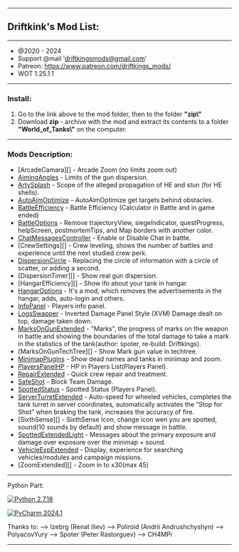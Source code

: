 ﻿---------------------------------------------
**Driftkink's Mod List:**
---------------------------------------------
---------------------------------------------
 - @2020 - 2024
 - Support @mail 'driftkingsmods@gmail.com'
 - Patreon: https://www.patreon.com/driftkings_mods/
 - WOT 1.25.1.1
 --------------------------------------------
### Install:
1. Go to the link above to the mod folder, then to the folder **"zip\\"**
2. Download **zip** - archive with the mod and extract its contents to a folder **"World_of_Tanks\\"** on the computer.
 --------------------------------------------

### Mods Description:
* [ArcadeCamara][] - Arcade Zoom (no limits zoom out)
* [AimingAngles][] - Limits of the gun dispersion.
* [ArtySplash][] - Scope of the alleged propagation of HE and stun (for HE shells).
* [AutoAimOptimize][] - AutoAimOptimize get targets behind obstacles.
* [BattleEfficiency][] - Battle Efficiency (Calculator in Battle and in game ended)
* [BattleOptions][] - Remove trajectoryView, siegeIndicator, questProgress, helpScreen, postmortemTips, and Map borders with another color.
* [ChatMessagesController][] - Enable or Disable Chat in battle.
* [CrewSettings][] - Crew leveling, shows the number of battles and experience until the next studied crew perk.
* [DispersionCircle][] - Replacing the circle of information with a circle of scatter, or adding a second.
* [DispersionTimer][] - Show real gun dispersion.
* [HangarEfficiency][] - Show ifo about your tank in hangar.
* [HangarOptions][] - It's a mod, which removes the advertisements in the hangar, adds, auto-login and others.
* [InfoPanel][] - Players info panel.
* [LogsSwapper][] - Inverted Damage Panel Style (XVM) Damage dealt on top, damage taken down.
* [MarksOnGunExtended][] - "Marks", the progress of marks on the weapon in battle and showing the boundaries of the total damage to take a mark in the statistics of the tank(author: spoter, re-build: Driftkings).
* [MarksOnGunTechTree][] - Show Mark gun value in techtree.
* [MinimapPlugins][] - Show dead names and tanks in minimap and zoom.
* [PlayersPanelHP][] - HP in Players List(Players Panel).
* [RepairExtended][] - Quick crew repair and treatment.
* [SafeShot][] - Block Team Damage.
* [SpottedStatus][] - Spotted Status (Players Panel).
* [ServerTurretExtended][] - Auto-speed for wheeled vehicles, completes the tank turret in server coordinates, automatically activates the “Stop for Shot” when braking the tank, increases the accuracy of fire.
* [SixthSense][] - SixthSense Icon, change icon wen you are spotted, sound(10 sounds by default) and show message in battle.
* [SpottedExtendedLight][] - Messages about the primary exposure and damage over exposure over the minimap + sound.
* [VehicleExpExtended][] - Display, experience for searching vehicles/modules and campaign missions.
* [ZoomExtended][] - Zoom in to x30(max 45)


[AimingAngles]: aimingAngles
[ArtySplash]: https://github.com/dkruben/Driftkings_Mods/tree/master/ArtySplash
[AutoAimOptimize]: https://github.com/dkruben/Driftkings_Mods/tree/master/AutoAimOptimize
[BattleEfficiency]: https://github.com/dkruben/Driftkings_Mods/tree/master/BattleEfficiency
[BattleOptions]: https://github.com/dkruben/Driftkings_Mods/tree/master/BattleOptions
[InfoPanel]: https://github.com/dkruben/Driftkings_Mods/tree/master/InfoPanel
[ChatMessagesController]: https://github.com/dkruben/Driftkings_Mods/tree/master/ChatMessagesController
[CrewExtended]: https://github.com/dkruben/Driftkings_Mods/tree/master/CrewExtended
[DispersionCircle]: https://github.com/dkruben/Driftkings_Mods/tree/master/DispersionCircle
[HangarOptions]: https://github.com/dkruben/Driftkings_Mods/tree/master/HangarOptions
[LogsSwapper]: https://github.com/dkruben/Driftkings_Mods/tree/master/LogsSwapper
[MarksOnGunExtended]: https://github.com/dkruben/Driftkings_Mods/tree/master/MarksOnGunExtended
[MinimapPlugins]: https://github.com/dkruben/Driftkings_Mods/tree/master/MinimapPlugins
[PlayersPanelHP]: https://github.com/dkruben/Driftkings_Mods/tree/master/PlayersPanelHP
[RepairExtended]: https://github.com/dkruben/Driftkings_Mods/tree/master/RepairExtended
[SafeShot]: https://github.com/dkruben/Driftkings_Mods/tree/master/SafeShot
[SpottedStatus]: https://github.com/dkruben/Driftkings_Mods/tree/master/SpottedStatus
[ServerTurretExtended]: https://github.com/dkruben/Driftkings_Mods/tree/master/ServerTurretExtended
[SixthSenseIcon]: https://github.com/dkruben/Driftkings_Mods/tree/master/SixthSenseIcon
[SpottedExtendedLight]: https://github.com/dkruben/Driftkings_Mods/tree/master/SpottedExtendedLight
[VehicleExpExtended]: https://github.com/dkruben/Driftkings_Mods/tree/master/VehicleExpExtended

--------------------------------------------
Python Part:

[![Python 2.7.18](https://img.shields.io/badge/python-2.7.18-blue.svg)](https://www.python.org/downloads/release/python-2718/)

[![PyCharm 2024.1](https://img.shields.io/badge/PyCharm-2024.1-green.svg)](https://www.jetbrains.com/pycharm/)

Thanks to:
--> Izebrg (Renat Iliev)
--> Poliroid (Andrii Andrushchyshyn)
--> PolyacovYury
--> Spoter (Peter Rastorguev)
--> CH4MPi

--------------------------------------------